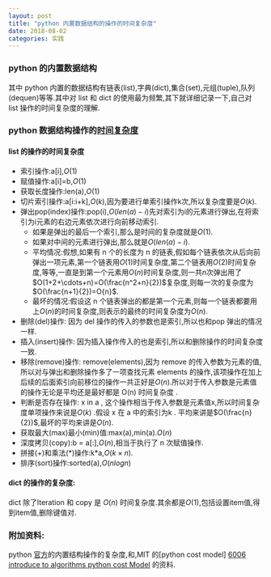```yaml
---
layout: post
title: "python 内置数据结构的操作的时间复杂度"
date: 2018-08-02
categories: 实践
---
```


### python 的内置数据结构
其中 python 内置的数据结构有链表(list),字典(dict),集合(set),元组(tuple),队列(dequen)等等.其中对 list 和 dict 的使用最为频繁,其下就详细记录一下,自己对 list 操作的时间复杂度的理解.

### python 数据结构操作的[时间复杂度][python time complexity]
#### list 的操作的时间复杂度  
- 索引操作:a[i],$O(1)$
- 赋值操作:a[i]=b,$O(1)$
- 获取长度操作:len(a),$O(1)$
- 切片索引操作:a[i:i+k],$O(k)$,因为要进行单索引操作k次,所以复杂度要是$O(k)$.
- 弹出pop(index)操作:pop(i),$O(len(a)-i)$先对索引为i的元素进行弹出,在将索引为i元素的右边元素依次进行向前移动索引.
  - 如果是弹出的最后一个索引,那么是时间的复杂度就是$O(1)$.
  - 如果对中间的元素进行弹出,那么就是$O(len(a)-i)$.
  - 平均情况:假想,如果有 n 个的长度为 n 的链表,假如每个链表依次从后向前弹出一项元素,第一个链表用$O(1)$时间复杂度,第二个链表用$O(2)$时间复杂度,等等,一直是到第一个元素用$O(n)$时间复杂度,则一共$n$次弹出用了$O(1+2+\cdots+n)=O(\frac{n^2+n}{2})$复杂度,则每一次的复杂度为$O(\frac{n+1}{2})=O{n}$.
  - 最坏的情况:假设这 n 个链表弹出的都是第一个元素,则每一个链表都要用上$O(n)$的时间复杂度,则表示的最终的时间复杂度为$O(n)$.
- 删除(del)操作: 因为 del 操作的传入的参数也是索引,所以也和pop 弹出的情况一样.
- 插入(insert)操作: 因为插入操作传入的也是索引,所以和删除操作的时间复杂度一致.
- 移除(remove)操作: remove(elements),因为 remove 的传入参数为元素的值,所以对与弹出和删除操作多了一项查找元素 elements 的操作,该项操作在加上后续的后面索引向前移位的操作一共正好是$O(n)$.所以对于传入参数是元素值的操作无论是平均还是最好都是 O(n) 时间复杂度 .
- 判断是否存在操作: x in a , 这个操作相当于传入参数是元素值x,所以时间复杂度单项操作来说是$O(k)$ .假设 x 在 a 中的索引为k . 平均来讲是$O(\frac{n}{2})$,最坏的平均来讲是$O(n)$.
- 获取最大(max)最小(min)值:max(a),min(a).$O(n)$
- 深度拷贝(copy):b = a[:],$O(n)$,相当于执行了 n 次赋值操作.
- 拼接(+)和乘法(\*)操作:k\*a,$O(k \times n)$.
- 排序(sort)操作:sorted(a),$O(nlogn)$  

#### dict 的操作的复杂度:
dict 除了Iteration 和 copy 是 $O(n)$ 时间复杂度.其余都是$O(1)$,包括设置item值,得到item值,删除键值对.
### 附加资料:
python [官方][python time complexity]的内置结构操作的复杂度,和,MIT 的[python cost model] [6006 introduce to algorithms python cost Model] 的资料.

[python time complexity]: https://wiki.python.org/moin/TimeComplexity "time compexity"
[6006 introduce to algorithms python cost Model]: https://ocw.mit.edu/courses/electrical-engineering-and-computer-science/6-006-introduction-to-algorithms-fall-2011/readings/python-cost-model/ "6006"


